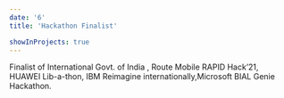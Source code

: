 ```yaml
---
date: '6'
title: 'Hackathon Finalist'

showInProjects: true
---
```


Finalist of International Govt. of India , Route Mobile RAPID Hack’21, HUAWEI Lib-a-thon, IBM Reimagine internationally,Microsoft BIAL Genie Hackathon.
